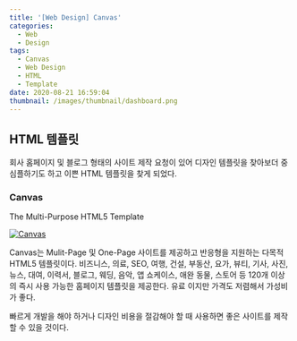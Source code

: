 ```yaml
---
title: '[Web Design] Canvas'
categories:
  - Web
  - Design
tags:
  - Canvas
  - Web Design
  - HTML
  - Template
date: 2020-08-21 16:59:04
thumbnail: /images/thumbnail/dashboard.png
---
```


## HTML 템플릿

회사 홈페이지 및 블로그 형태의 사이트 제작 요청이 있어 디자인 템플릿을 찾아보더 중 심플하기도 하고 이쁜 HTML 템플릿을 찾게 되었다.

### Canvas

The Multi-Purpose HTML5 Template

[![Canvas](/images/design/canvas.png)](https://themeforest.net/item/canvas-the-multipurpose-html5-template/9228123)

Canvas는 Mulit-Page 및 One-Page 사이트를 제공하고 반응형을 지원하는 다목적 HTML5 템플릿이다. 비즈니스, 의료, SEO, 여행, 건설, 부동산, 요가, 뷰티, 기사, 사진, 뉴스, 대여, 이력서, 블로그, 웨딩, 음악, 앱 쇼케이스, 애완 동물, 스토어 등 120개 이상의 즉시 사용 가능한 홈페이지 템플릿을 제공한다. 유료 이지만 가격도 저렴해서 가성비가 좋다.

빠르게 개발을 해야 하거나 디자인 비용을 절감해야 할 때 사용하면 좋은 사이트를 제작할 수 있을 것이다.
